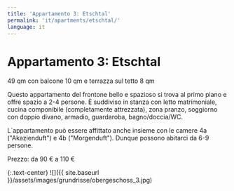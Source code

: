 ```yaml
---
title: 'Appartamento 3: Etschtal'
permalink: 'it/apartments/etschtal/'
language: it
---
```


# Appartamento 3: Etschtal

49 qm con balcone 10 qm e terrazza sul tetto 8 qm

Questo appartamento del frontone bello e spazioso si trova al primo piano e offre spazio a 2-4 persone. È suddiviso in stanza con letto matrimoniale, cucina componibile (completamente attrezzata), zona pranzo, soggiorno con doppio divano, armadio, guardaroba, bagno/doccia/WC.

L´appartamento può essere affittato anche insieme con le camere 4a ("Akazienduft") e 4b ("Morgenduft"). Dunque possono abitarci da 6-9 persone.

Prezzo: da 90 € a 110 €

{:.text-center}
![]({{ site.baseurl }}/assets/images/grundrisse/obergeschoss_3.jpg)